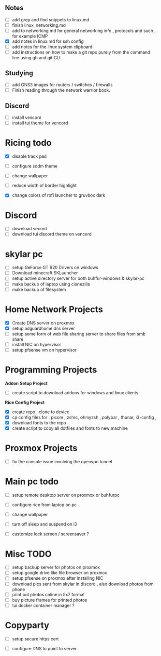 
## Notes 

- [ ] add grep and find snippets to linux.md
- [ ] finish linux\_networking.md 
- [ ] add to networking.md for general networking info , protocols and such , for example ICMP 
- [x] add notes in linux.md for ssh config 
- [ ] add notes for the linux system clipboard 
- [ ] add instructions on how to make a git repo purely from the command line using gh and git CLI 

## Studying 

- [ ] add GNS3 images for routers / switches / firewalls 
- [ ] Finish reading through the network warrior book.

## Discord 

- [ ] install vencord 
- [ ] install tui theme for vencord 

# Ricing todo 

- [x] disable track pad  
- [ ] configure sddm theme 
- [ ] change wallpaper 
- [ ] reduce width of border highlight 
- [x] change colors of rofi launcher to gruvbox dark 


# Discord 

- [ ] download vecord 
- [ ] download tui discord theme on vencord 

# skylar pc 

- [ ] setup GeForce GT 620 Drivers on windows 
- [ ] Download minecraft SKLauncher
- [ ] setup active directory server for both buhfur-windows & skylar-pc 
- [ ] make backup of laptop using clonezilla 
- [ ] make backup of filesystem 

# Home Network Projects 

- [x] Create DNS server on proxmox 
- [x] setup adguardhome dns server 
- [ ] setup some form of web file sharing server to share files from smb share
- [ ] install NIC on hypervisor 
- [ ] setup pfsense vm on hypervisor 

# Programming Projects 

**Addon Setup Project**

- [ ] create script to download addons for windows and linux clients 

**Rice Config Project**

- [x] create repo , clone to device 
- [x] cp config files for : picom , zshrc, ohmyzsh , polybar , thunar, i3-config , 
- [x] download fonts to the repo 
- [x] create script to copy all dotfiles and fonts to new machine

# Proxmox Projects 

- [ ] fix the console issue involving the openvpn tunnel 

# Main pc todo 

- [ ] setup remote desktop server on proxmox or buhfurpc 
- [ ] configure rice from laptop on pc 
- [ ] change wallpaper 
- [ ] turn off sleep and suspend on i3
- [ ] customize lock screen / screensaver ? 


# Misc TODO 

- [ ] setup backup server for photos on proxmox 
- [ ] setup google drive like file browser on proxmox 
- [ ] setup pfsense on proxmox after installing NIC 
- [ ] download pics sent from skylar in discord , also download photos from phone 
- [ ] print out photos online in 5x7 format 
- [ ] buy picture frames for printed photos 
- [ ] tui docker container manager ? 

# Copyparty 

- [ ] setup secure https cert 
- [ ] configure DNS to point to server 



